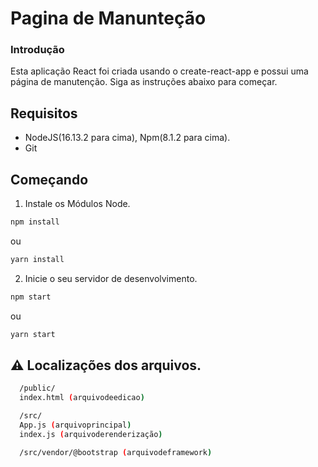 # Pagina de Manunteção

### Introdução
Esta aplicação React foi criada usando o create-react-app e possui uma página de manutenção. Siga as instruções abaixo para começar.

## Requisitos
 - NodeJS(16.13.2 para cima), Npm(8.1.2 para cima).
 - Git

## Começando
1. Instale os Módulos Node.
```sh
npm install
```

ou

```sh
yarn install
```

2. Inicie o seu servidor de desenvolvimento.
```sh
npm start
```

ou

```sh
yarn start
```

## ⚠ Localizações dos arquivos.
```bash
  /public/
  index.html (arquivodeedicao)

  /src/
  App.js (arquivoprincipal)
  index.js (arquivoderenderização)

  /src/vendor/@bootstrap (arquivodeframework)
